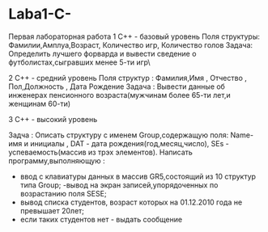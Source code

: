 # Laba1-C- 
Первая лабораторная работа 
1 C++ - базовый уровень 
Поля структуры: Фамилии,Амплуа,Возраст, Количество игр, Количество голов
Задача: Определить лучшего форварда и вывести сведение о футболистах,сыгравших менее 5-ти игр\

2 C++ - средний уровень 
Поля структур : Фамилия,Имя , Отчество , Пол,Должность , Дата Рождение 
Задача : Вывести данные об инженерах пенсионного возраста(мужчинам более 65-ти лет,и женщинам 60-ти)

3 C++ - высокий уровень 

Задча :  Описать структуру с именем Group,содержащую поля: Name- имя и инициалы , DAT - дата рождения(год,месяц,число), SEs - успеваемость(массив из трэх элементов).
Написать программу,выполняющую : 
- ввод с клавиатуры данных в массив GR5,состоящий из 10 структур типа Group;
-вывод на экран записей,упорядоченных по возрастанию поля SESE;
- вывод списка студентов, возраст которых на 01.12.2010 года не превышает 20лет; 
- если таких студентов нет - выдать сообщение
